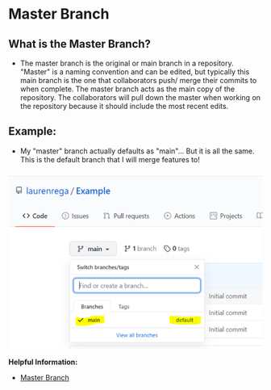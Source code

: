 # Master Branch
## What is the Master Branch?

- The master branch is the original or main branch in a repository. "Master" is a naming convention and can be edited, but typically this main branch is the one that collaborators push/ merge their commits to when complete. The master branch acts as the main copy of the repository. The collaborators will pull down the master when working on the repository because it should include the most recent edits.

## Example:
- My "master" branch actually defaults as "main"... But it is all the same. This is the default branch that I will merge features to!

![Master1](/MasterBranch1.png)

**Helpful Information:**
- [Master Branch](https://www.git-tower.com/learn/git/glossary/master/)
